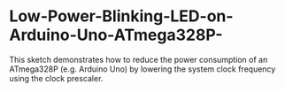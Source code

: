 # Low-Power-Blinking-LED-on-Arduino-Uno-ATmega328P-
This sketch demonstrates how to reduce the power consumption of an ATmega328P (e.g. Arduino Uno) by lowering the system clock frequency using the clock prescaler.
